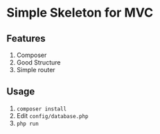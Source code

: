 # Simple Skeleton for MVC

## Features

1. Composer
2. Good Structure
3. Simple router

## Usage

1. `composer install`
2. Edit `config/database.php`
3. `php run`
